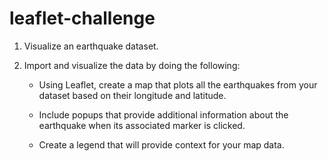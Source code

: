 # leaflet-challenge

1. Visualize an earthquake dataset. 

2. Import and visualize the data by doing the following:

    - Using Leaflet, create a map that plots all the earthquakes from your dataset based on their longitude and latitude.

    - Include popups that provide additional information about the earthquake when its associated marker is clicked.

    - Create a legend that will provide context for your map data.

